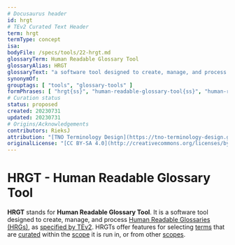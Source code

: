 ```yaml
---
# Docusaurus header
id: hrgt
# TEv2 Curated Text Header
term: hrgt
termType: concept
isa:
bodyFile: /specs/tools/22-hrgt.md
glossaryTerm: Human Readable Glossary Tool
glossaryAlias: HRGT
glossaryText: "a software tool designed to create, manage, and process [Human Readable Glossaries (HRGs)](@), as [specified by TEv2](/docs/specs/tools/hrgt). HRGTs offer features for selecting [terms](@) that are [curated](@) within the [scope](@) it is run in, or from other [scopes](@)."
synonymOf:
grouptags: [ "tools", "glossary-tools" ]
formPhrases: [ "hrgt{ss}", "human-readable-glossary-tool{ss}", "human-readable-glossary-tool{ss}-hrgt{ss}", "hrgt{ss}-human-readable-glossary-tool{ss}" ]
# Curation status
status: proposed
created: 20230731
updated: 20230731
# Origins/Acknowledgements
contributors: RieksJ
attribution: "[TNO Terminology Design](https://tno-terminology-design.github.io/tev2-specifications/docs)"
originalLicense: "[CC BY-SA 4.0](http://creativecommons.org/licenses/by-sa/4.0/?ref=chooser-v1)"
---
```


# HRGT - Human Readable Glossary Tool

**HRGT** stands for **Human Readable Glossary Tool**. It is a software tool designed to create, manage, and process [Human Readable Glossaries (HRGs)](@), as [specified by TEv2](/docs/specs/tools/hrgt). HRGTs offer features for selecting [terms](@) that are [curated](@) within the [scope](@) it is run in, or from other [scopes](@).
